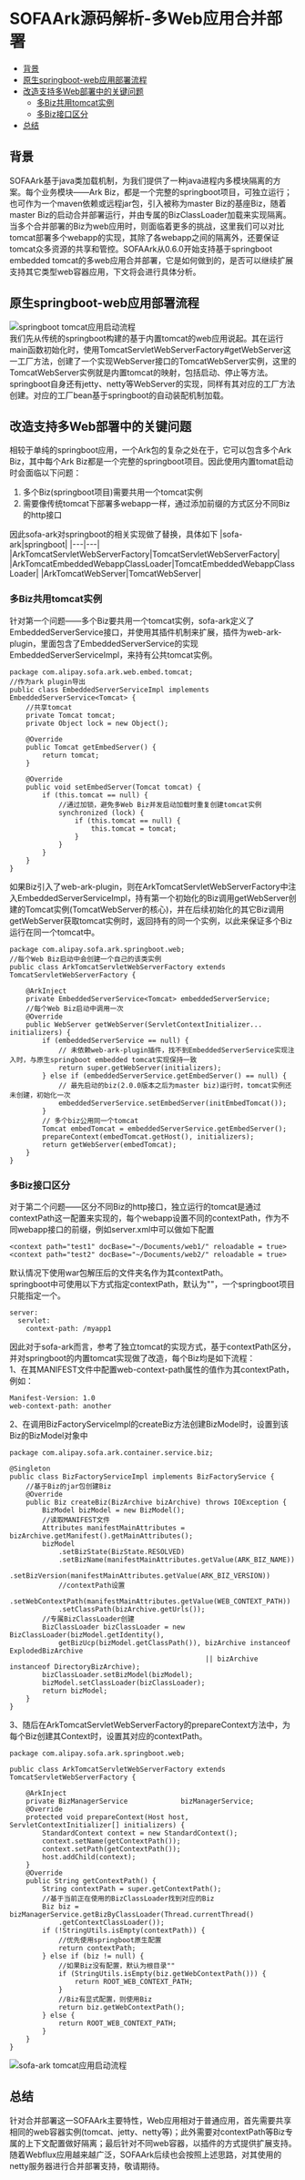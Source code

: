# SOFAArk源码解析-多Web应用合并部署

- [背景](#背景)
- [原生springboot-web应用部署流程](#原生springboot-web应用部署流程)
- [改造支持多Web部署中的关键问题](#改造支持多Web部署中的关键问题)
  - [多Biz共用tomcat实例](#多Biz共用tomcat实例)
  - [多Biz接口区分](#多Biz接口区分)
- [总结](#总结)
## 背景
SOFAArk基于java类加载机制，为我们提供了一种java进程内多模块隔离的方案。每个业务模块——Ark Biz，都是一个完整的springboot项目，可独立运行；也可作为一个maven依赖或远程jar包，引入被称为master Biz的基座Biz，随着master Biz的启动合并部署运行，并由专属的BizClassLoader加载来实现隔离。  
当多个合并部署的Biz为web应用时，则面临着更多的挑战，这里我们可以对比tomcat部署多个webapp的实现，其除了各webapp之间的隔离外，还要保证tomcat众多资源的共享和管控。SOFAArk从0.6.0开始支持基于springboot embedded tomcat的多web应用合并部署，它是如何做到的，是否可以继续扩展支持其它类型web容器应用，下文将会进行具体分析。
## 原生springboot-web应用部署流程
![springboot tomcat应用启动流程](https://github.com/WuHang1/sofa-analyse/blob/master/springboot-embedded-tomcat.png)  
我们先从传统的springboot构建的基于内置tomcat的web应用说起。其在运行main函数初始化时，使用TomcatServletWebServerFactory#getWebServer这一工厂方法，创建了一个实现WebServer接口的TomcatWebServer实例，这里的TomcatWebServer实例就是内置tomcat的映射，包括启动、停止等方法。springboot自身还有jetty、netty等WebServer的实现，同样有其对应的工厂方法创建。对应的工厂bean基于springboot的自动装配机制加载。
## 改造支持多Web部署中的关键问题
相较于单纯的springboot应用，一个Ark包的复杂之处在于，它可以包含多个Ark Biz，其中每个Ark Biz都是一个完整的springboot项目。因此使用内置tomat启动时会面临以下问题：
1. 多个Biz(springboot项目)需要共用一个tomcat实例
2. 需要像传统tomcat下部署多webapp一样，通过添加前缀的方式区分不同Biz的http接口

因此sofa-ark对springboot的相关实现做了替换，具体如下
|sofa-ark|springboot|
|---|---|
|ArkTomcatServletWebServerFactory|TomcatServletWebServerFactory|
|ArkTomcatEmbeddedWebappClassLoader|TomcatEmbeddedWebappClassLoader|
|ArkTomcatWebServer|TomcatWebServer|
### 多Biz共用tomcat实例
针对第一个问题——多个Biz要共用一个tomcat实例，sofa-ark定义了EmbeddedServerService接口，并使用其插件机制来扩展，插件为web-ark-plugin，里面包含了EmbeddedServerService的实现EmbeddedServerServiceImpl，来持有公共tomcat实例。
````
package com.alipay.sofa.ark.web.embed.tomcat;
//作为ark plugin导出
public class EmbeddedServerServiceImpl implements EmbeddedServerService<Tomcat> {
    //共享tomcat
    private Tomcat tomcat;
    private Object lock = new Object();

    @Override
    public Tomcat getEmbedServer() {
        return tomcat;
    }

    @Override
    public void setEmbedServer(Tomcat tomcat) {
        if (this.tomcat == null) {
            //通过加锁，避免多Web Biz并发启动加载时重复创建tomcat实例
            synchronized (lock) {
                if (this.tomcat == null) {
                    this.tomcat = tomcat;
                }
            }
        }
    }
}
````

如果Biz引入了web-ark-plugin，则在ArkTomcatServletWebServerFactory中注入EmbeddedServerServiceImpl，持有第一个初始化的Biz调用getWebServer创建的Tomcat实例(TomcatWebServer的核心)，并在后续初始化的其它Biz调用getWebServer获取tomcat实例时，返回持有的同一个实例，以此来保证多个Biz运行在同一个tomcat中。
````
package com.alipay.sofa.ark.springboot.web;
//每个Web Biz启动中会创建一个自己的该类实例
public class ArkTomcatServletWebServerFactory extends TomcatServletWebServerFactory {

    @ArkInject
    private EmbeddedServerService<Tomcat> embeddedServerService;
	//每个Web Biz启动中调用一次
    @Override
    public WebServer getWebServer(ServletContextInitializer... initializers) {
        if (embeddedServerService == null) {
            // 未依赖web-ark-plugin插件，找不到EmbeddedServerService实现注入时，与原生springboot embedded tomcat实现保持一致
            return super.getWebServer(initializers);
        } else if (embeddedServerService.getEmbedServer() == null) {
            // 最先启动的biz(2.0.0版本之后为master biz)运行时，tomcat实例还未创建，初始化一次
            embeddedServerService.setEmbedServer(initEmbedTomcat());
        }
        // 多个biz公用同一个tomcat
        Tomcat embedTomcat = embeddedServerService.getEmbedServer();
        prepareContext(embedTomcat.getHost(), initializers);
        return getWebServer(embedTomcat);
    }
}
````
### 多Biz接口区分
对于第二个问题——区分不同Biz的http接口，独立运行的tomcat是通过contextPath这一配置来实现的，每个webapp设置不同的contextPath，作为不同webapp接口的前缀，例如server.xml中可以做如下配置
````
<context path="test1" docBase="~/Documents/web1/" reloadable = true>
<context path="test2" docBase="~/Documents/web2/" reloadable = true>
````
默认情况下使用war包解压后的文件夹名作为其contextPath。  
springboot中可使用以下方式指定contextPath，默认为""，一个springboot项目只能指定一个。
````
server:
  servlet:
    context-path: /myapp1
````
因此对于sofa-ark而言，参考了独立tomcat的实现方式，基于contextPath区分，并对springboot的内置tomcat实现做了改造，每个Biz均是如下流程：  
1、在其MANIFEST文件中配置web-context-path属性的值作为其contextPath，例如：

````
Manifest-Version: 1.0
web-context-path: another
````
2、在调用BizFactoryServiceImpl的createBiz方法创建BizModel时，设置到该Biz的BizModel对象中
````
package com.alipay.sofa.ark.container.service.biz;

@Singleton
public class BizFactoryServiceImpl implements BizFactoryService {
    //基于Biz的jar包创建Biz
    @Override
    public Biz createBiz(BizArchive bizArchive) throws IOException {
        BizModel bizModel = new BizModel();
        //读取MANIFEST文件
        Attributes manifestMainAttributes = bizArchive.getManifest().getMainAttributes();
        bizModel
            .setBizState(BizState.RESOLVED)
            .setBizName(manifestMainAttributes.getValue(ARK_BIZ_NAME))
            .setBizVersion(manifestMainAttributes.getValue(ARK_BIZ_VERSION))
            //contextPath设置
            .setWebContextPath(manifestMainAttributes.getValue(WEB_CONTEXT_PATH))
            .setClassPath(bizArchive.getUrls());
        //专属BizClassLoader创建
        BizClassLoader bizClassLoader = new BizClassLoader(bizModel.getIdentity(),
            getBizUcp(bizModel.getClassPath()), bizArchive instanceof ExplodedBizArchive
                                                || bizArchive instanceof DirectoryBizArchive);
        bizClassLoader.setBizModel(bizModel);
        bizModel.setClassLoader(bizClassLoader);
        return bizModel;
    }
}
````
3、随后在ArkTomcatServletWebServerFactory的prepareContext方法中，为每个Biz创建其Context时，设置其对应的contextPath。
````
package com.alipay.sofa.ark.springboot.web;

public class ArkTomcatServletWebServerFactory extends TomcatServletWebServerFactory {

    @ArkInject
    private BizManagerService             bizManagerService;
    @Override
    protected void prepareContext(Host host, ServletContextInitializer[] initializers) {
        StandardContext context = new StandardContext();
        context.setName(getContextPath());
        context.setPath(getContextPath());
        host.addChild(context);
    }
    @Override
    public String getContextPath() {
        String contextPath = super.getContextPath();
        //基于当前正在使用的BizClassLoader找到对应的Biz
        Biz biz = bizManagerService.getBizByClassLoader(Thread.currentThread()
            .getContextClassLoader());
        if (!StringUtils.isEmpty(contextPath)) {
            //优先使用springboot原生配置
            return contextPath;
        } else if (biz != null) {
            //如果Biz没有配置，默认为根目录""
            if (StringUtils.isEmpty(biz.getWebContextPath())) {
                return ROOT_WEB_CONTEXT_PATH;
            }
            //Biz有显式配置，则使用Biz
            return biz.getWebContextPath();
        } else {
            return ROOT_WEB_CONTEXT_PATH;
        }
    }
}
````
![sofa-ark tomcat应用启动流程](https://github.com/WuHang1/sofa-analyse/blob/master/sofa-ark-multi-web.png)
## 总结
针对合并部署这一SOFAArk主要特性，Web应用相对于普通应用，首先需要共享相同的web容器实例(tomcat、jetty、netty等)；此外需要对contextPath等Biz专属的上下文配置做好隔离；最后针对不同web容器，以插件的方式提供扩展支持。  
随着Webflux应用越来越广泛，SOFAArk后续也会按照上述思路，对其使用的netty服务器进行合并部署支持，敬请期待。
